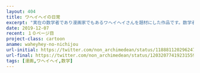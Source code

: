 ```yaml
---
layout: 404
title: ワヘイヘイの日常
excerpt: "実在の数学者であり漫画家でもあるワヘイヘイさんを題材にした作品です。数学者の日常を描きました。"
date: 2019-12-07
recent: １０ページ目
project-class: cartoon
aname: waheyhey-no-nichijou
url-initial: https://twitter.com/non_archimedean/status/1188811202962477056
url-final: https://twitter.com/non_archimedean/status/1203207741923155968
tags: [漫画,ワヘイヘイ,数学]
---
```

